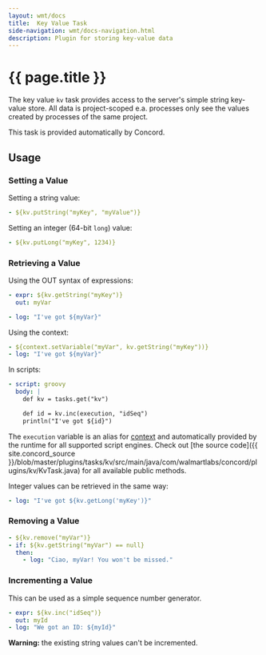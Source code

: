 ```yaml
---
layout: wmt/docs
title:  Key Value Task
side-navigation: wmt/docs-navigation.html
description: Plugin for storing key-value data
---
```


# {{ page.title }}

The key value `kv` task provides access to the server's simple string
key-value store. All data is project-scoped e.a. processes only see the values
created by processes of the same project.

This task is provided automatically by Concord.

## Usage

### Setting a Value

Setting a string value:
```yaml
- ${kv.putString("myKey", "myValue")}
```

Setting an integer (64-bit `long`) value:
```yaml
- ${kv.putLong("myKey", 1234)}
```

### Retrieving a Value

Using the OUT syntax of expressions:

```yaml
- expr: ${kv.getString("myKey")}
  out: myVar

- log: "I've got ${myVar}"
```

Using the context:

```yaml
- ${context.setVariable("myVar", kv.getString("myKey"))}
- log: "I've got ${myVar}"
```

In scripts:

```yaml
- script: groovy
  body: |
    def kv = tasks.get("kv")

    def id = kv.inc(execution, "idSeq")
    println("I've got ${id}")
```

The `execution` variable is an alias for [context](https://concord.walmartlabs.com/docs/getting-started/processes.html#provided-variables)
and automatically provided by the runtime for all supported script engines.
Check out [the source code]({{ site.concord_source }}/blob/master/plugins/tasks/kv/src/main/java/com/walmartlabs/concord/plugins/kv/KvTask.java)
for all available public methods.

Integer values can be retrieved in the same way:

```yaml
- log: "I've got ${kv.getLong('myKey')}"
```

### Removing a Value

```yaml
- ${kv.remove("myVar")}
- if: ${kv.getString("myVar") == null}
  then:
    - log: "Ciao, myVar! You won't be missed."
```

### Incrementing a Value

This can be used as a simple sequence number generator.

```yaml
- expr: ${kv.inc("idSeq")}
  out: myId
- log: "We got an ID: ${myId}"
```

**Warning:** the existing string values can't be incremented.
